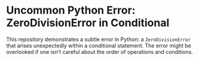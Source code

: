 # Uncommon Python Error: ZeroDivisionError in Conditional

This repository demonstrates a subtle error in Python: a `ZeroDivisionError` that arises unexpectedly within a conditional statement. The error might be overlooked if one isn't careful about the order of operations and conditions.